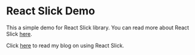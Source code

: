 # React Slick Demo

This a simple demo for React Slick library. You can read more about React Slick [here](https://react-slick.neostack.com/).

Click [here](https://storytell.ddns.net/blog/12) to read my blog on using React Slick.